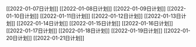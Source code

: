 [[2022-01-07日计划]]
[[2022-01-08日计划]]
[[2022-01-09日计划]]
[[2022-01-10日计划]]
[[2022-01-11日计划]]
[[2022-01-12日计划]]
[[2022-01-13日计划]]
[[2022-01-14日计划]]
[[2022-01-15日计划]]
[[2022-01-16日计划]]
[[2022-01-17日计划]]
[[2022-01-18日计划]]
[[2022-01-19日计划]]
[[2022-01-20日计划]]
[[2022-01-21日计划]]